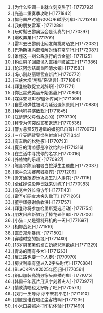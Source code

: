 
1. [为什么空调一关就立刻变热了]-[1770792]
1. [光遇二重奏季攻略]-[1771842]
1. [揭秘国产时速600公里磁浮列车]-[1771346]
1. [我的朋友雷军]-[1771288]
1. [玩时髦巴黎奥运会是认真的]-[1770897]
1. [爆改弟弟]-[1771709]
1. [雷军去巴黎前让网友帮挑防晒衣]-[1772032]
1. [巴勒斯坦内部和解对话在京举行]-[1772087]
1. [谁懂这一刻公路旅行的含金量]-[1771125]
1. [钓鱼男子回应误入直播间被监工]-[1771386]
1. [玱玹阿念结局重回清水镇]-[1771583]
1. [冯小刚赵丽颖官宣新片]-[1770772]
1. [三峡大坝“垮塌”系谣言]-[1771884]
1. [拜登被敦促立刻辞职]-[1771771]
1. [你比星光美丽开始追妻]-[1770860]
1. [媒体查证65岁退休传闻]-[1771508]
1. [自愿和弹性被列为延迟退休原则]-[1770880]
1. [种地吧导演致歉]-[1771845]
1. [江浙沪父母包放心的]-[1770739]
1. [拜登为何突然宣布退选]-[1770536]
1. [警方悬赏5万通缉的嫌犯已自首]-[1770972]
1. [三伏天晒背警惕热射病]-[1771344]
1. [有车后的松弛感]-[1770793]
1. [夏日的清凉感是冷饮给的]-[1771316]
1. [在生活中寻找你的名字]-[1770016]
1. [养植物的乐趣]-[1770927]
1. [陈昊宇陈丽君唱白蛇浮生主题曲]-[1772037]
1. [歌手总决赛帮唱嘉宾]-[1771209]
1. [警方通报游乐场发生打人事件]-[1771116]
1. [全红婵说没睡觉就来训练了]-[1770983]
1. [乌克兰外长将访华]-[1771143]
1. [雷军听网友劝换头像了]-[1771265]
1. [董宇辉感谢俞敏洪]-[1771757]
1. [拜登称将参加哈里斯竞选活动]-[1771754]
1. [朋友回应新娘扔手捧花砸伴郎]-[1771700]
1. [小猫：又是强制开机的一天]-[1771697]
1. [相柳战死]-[1771510]
1. [直击郑州暴雨]-[1771502]
1. [穿越时空的拥抱]-[1771480]
1. [13岁男孩暑假溺亡奶奶悲痛欲绝]-[1771329]
1. [青岛的雨有多大]-[1771263]
1. [反正路也要一个人走]-[1770970]
1. [房贷利率有望进入2字头时代]-[1770884]
1. [BLACKPINK2025年回归]-[1770561]
1. [铜山加装高清摄像头直播钓鱼]-[1771075]
1. [韩国千年瓦片用汉字刻着夫人]-[1770977]
1. [情歌清唱也太好听了吧]-[1770573]
1. [我用一生等你 你不来我不老]-[1771610]
1. [到底是谁在唱红尘客栈啊]-[1771236]
1. [小米口袋照片打印机体验]-[1771490]